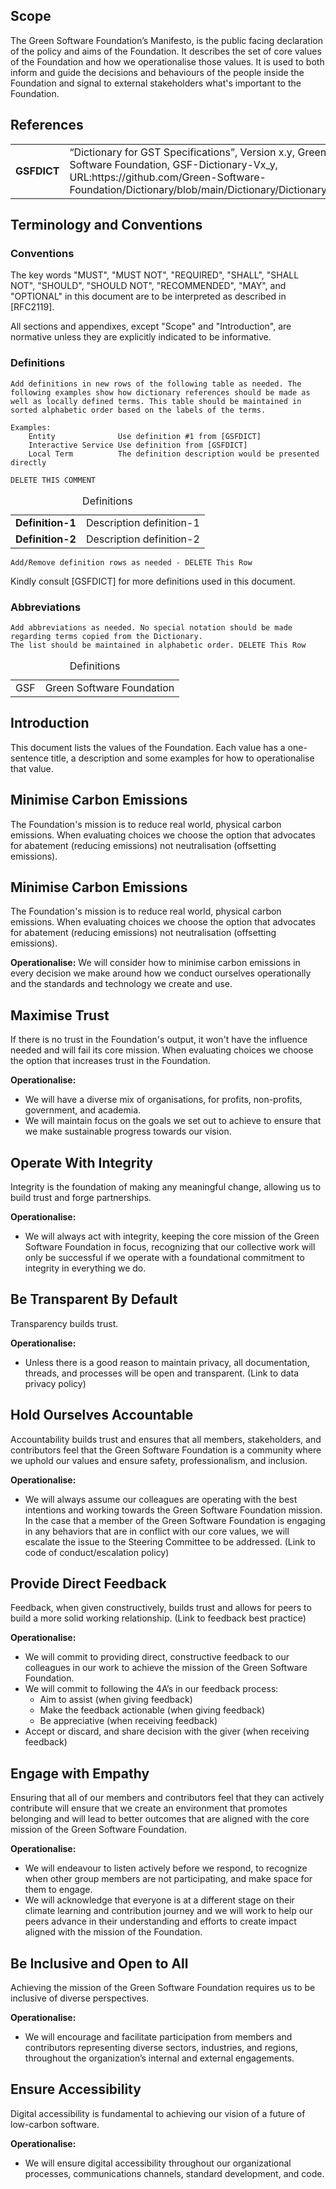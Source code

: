 ## Scope

The Green Software Foundation’s Manifesto, is the public facing declaration of the policy and aims of the Foundation. It describes the set of core values of the Foundation and how we operationalise those values. It is used to both inform and guide the decisions and behaviours of the people inside the Foundation and signal to external stakeholders what's important to the Foundation.

## References

<table>
  <tbody>
    <tr>
      <td><strong>GSFDICT</strong></td>
      <td>“Dictionary for GST Specifications”, Version x.y, Green Software Foundation, GSF-Dictionary-Vx_y, URL:https://github.com/Green-Software-Foundation/Dictionary/blob/main/Dictionary/Dictionary.md</tr>
  </tbody>
</table>


## Terminology and Conventions
### Conventions

The key words "MUST", "MUST NOT", "REQUIRED", "SHALL", "SHALL NOT", "SHOULD", "SHOULD NOT", "RECOMMENDED", "MAY", and "OPTIONAL" in this document are to be interpreted as described in [RFC2119].

All sections and appendixes, except "Scope" and "Introduction", are normative unless they are explicitly indicated to be informative.


### Definitions

```
Add definitions in new rows of the following table as needed. The following examples show how dictionary references should be made as well as locally defined terms. This table should be maintained in sorted alphabetic order based on the labels of the terms.

Examples:
	Entity              Use definition #1 from [GSFDICT]
	Interactive Service Use definition from [GSFDICT]
	Local Term          The definition description would be presented directly

DELETE THIS COMMENT
```
<table>
  <caption>Definitions</caption>
  <tbody>
    <tr>
	<td><strong>Definition-1</strong></td>
	<td>Description definition-1</td>
    </tr>
    <tr>
	<td><strong>Definition-2</strong></td>
	<td>Description definition-2</td>
    </tr>
  </tbody>
</table>

```
Add/Remove definition rows as needed - DELETE This Row
```

Kindly consult [GSFDICT] for more definitions used in this document.

### Abbreviations

```
Add abbreviations as needed. No special notation should be made regarding terms copied from the Dictionary.  
The list should be maintained in alphabetic order. DELETE This Row
```

<table>
<caption>Definitions</caption>
<tbody>
  <tr>
    <td>GSF</td>
    <td>Green Software Foundation</td>
  </tr>
</tbody>
</table>

## Introduction

This document lists the values of the Foundation. Each value has a one-sentence title, a description and some examples for how to operationalise that value.

## Minimise Carbon Emissions 

The Foundation's mission is to reduce real world, physical carbon emissions. When evaluating choices we choose the option that advocates for abatement (reducing emissions) not neutralisation (offsetting emissions).

## Minimise Carbon Emissions 
The Foundation's mission is to reduce real world, physical carbon emissions. When evaluating choices we choose the option that advocates for abatement (reducing emissions) not neutralisation (offsetting emissions).

**Operationalise:** 
We will consider how to minimise carbon emissions in every decision we make around how we conduct ourselves operationally and the standards and technology we create and use.

## Maximise Trust
If there is no trust in the Foundation's output, it won't have the influence needed and will fail its core mission. When evaluating choices we choose the option that increases trust in the Foundation.

**Operationalise:** 
- We will have a diverse mix of organisations, for profits, non-profits, government, and academia.
- We will maintain focus on the goals we set out to achieve to ensure that we make sustainable progress towards our vision. 

## Operate With Integrity 
Integrity is the foundation of making any meaningful change, allowing us to build trust and forge partnerships. 

**Operationalise:** 
- We will always act with integrity, keeping the core mission of the Green Software Foundation in focus, recognizing that our collective work will only be successful if we operate with a foundational commitment to integrity in everything we do.

## Be Transparent By Default
Transparency builds trust. 

**Operationalise:** 
- Unless there is a good reason to maintain privacy, all documentation, threads, and processes will be open and transparent. (Link to data privacy policy)

## Hold Ourselves Accountable
Accountability builds trust and ensures that all members, stakeholders, and contributors feel that the Green Software Foundation is a community where we uphold our values and ensure safety, professionalism, and inclusion. 

**Operationalise:** 
- We will always assume our colleagues are operating with the best intentions and working towards the Green Software Foundation mission.  In the case that a member of the Green Software Foundation is engaging in any behaviors that are in conflict with our core values, we will escalate the issue to the Steering Committee to be addressed. (Link to code of conduct/escalation policy)

## Provide Direct Feedback
Feedback, when given constructively, builds trust and allows for peers to build a more solid working relationship.  (Link to feedback best practice)

**Operationalise:** 
- We will commit to providing direct, constructive feedback to our colleagues in our work to achieve the mission of the Green Software Foundation.
- We will commit to following the 4A’s in our feedback process: 
  - Aim to assist (when giving feedback)  
  - Make the feedback actionable (when giving feedback) 
  - Be appreciative (when receiving feedback) 
- Accept or discard, and share decision with the giver (when receiving feedback) 

## Engage with Empathy 
Ensuring that all of our members and contributors feel that they can actively contribute will ensure that we create an environment that promotes belonging and will lead to better outcomes that are aligned with the core mission of the Green Software Foundation. 

**Operationalise:** 
- We will endeavour to listen actively before we respond, to recognize when other group members are not participating, and make space for them to engage.
- We will acknowledge that everyone is at a different stage on their climate learning and contribution journey and we will work to help our peers advance in their understanding and efforts to create impact aligned with the mission of the Foundation.

## Be Inclusive and Open to All
Achieving the mission of the Green Software Foundation requires us to be inclusive of diverse perspectives.  

**Operationalise:** 
- We will encourage and facilitate participation from members and contributors representing diverse sectors, industries, and regions, throughout the organization’s internal and external engagements.

## Ensure Accessibility
Digital accessibility is fundamental to achieving our vision of a future of low-carbon software. 

**Operationalise:** 
- We will ensure digital accessibility throughout our organizational processes, communications channels, standard development, and code.
